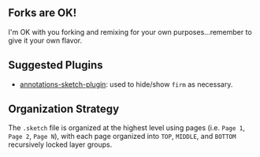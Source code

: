 ## Forks are OK!
I'm OK with you forking and remixing for your own purposes...remember to give it your own flavor.

## Suggested Plugins
- [annotations-sketch-plugin](https://github.com/BaguetteEngineering/annotations-sketch-plugin): used to hide/show `firm` as necessary.

## Organization Strategy
The `.sketch` file is organized at the highest level using pages (i.e. `Page 1`, `Page 2`, `Page N`), with each page organized into `TOP`, `MIDDLE`, and `BOTTOM` recursively locked layer groups.
